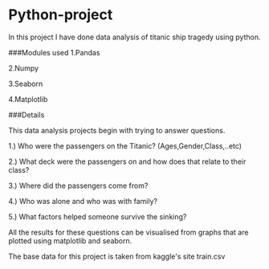 # Python-project

In this project I have done data analysis of titanic ship tragedy using python.

###Modules used 
1.Pandas

2.Numpy

3.Seaborn

4.Matplotlib

###Details

This data analysis projects begin with trying to answer questions.

1.) Who were the passengers on the Titanic? (Ages,Gender,Class,..etc)

2.) What deck were the passengers on and how does that relate to their class?

3.) Where did the passengers come from?

4.) Who was alone and who was with family?

5.) What factors helped someone survive the sinking?

All the results for these questions can be visualised from graphs that are plotted using matplotlib and seaborn.

The base data for this project is taken from kaggle's site train.csv

